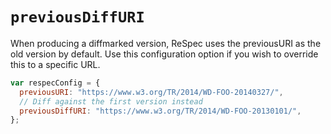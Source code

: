 # `previousDiffURI`

When producing a diffmarked version, ReSpec uses the previousURI as the old version by default. Use this configuration option if you wish to override this to a specific URL.


```js "example": "Specify the previous URL for diff generation."
var respecConfig = {
  previousURI: "https://www.w3.org/TR/2014/WD-FOO-20140327/",
  // Diff against the first version instead
  previousDiffURI: "https://www.w3.org/TR/2014/WD-FOO-20130101/",
};
```

